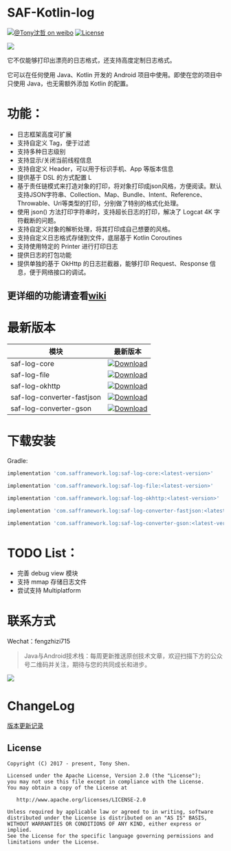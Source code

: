 # SAF-Kotlin-log

[![@Tony沈哲 on weibo](https://img.shields.io/badge/weibo-%40Tony%E6%B2%88%E5%93%B2-blue.svg)](http://www.weibo.com/fengzhizi715)
[![License](https://img.shields.io/badge/license-Apache%202-lightgrey.svg)](https://www.apache.org/licenses/LICENSE-2.0.html)

![](logo.JPG)

它不仅能够打印出漂亮的日志格式，还支持高度定制日志格式。

它可以在任何使用 Java、Kotlin 开发的 Android 项目中使用。即使在您的项目中只使用 Java，也无需额外添加 Kotlin 的配置。

# 功能：

* 日志框架高度可扩展
* 支持自定义 Tag，便于过滤
* 支持多种日志级别
* 支持显示/关闭当前线程信息
* 支持自定义 Header，可以用于标识手机、App 等版本信息
* 提供基于 DSL 的方式配置 L
* 基于责任链模式来打造对象的打印，将对象打印成json风格，方便阅读。默认支持JSON字符串、Collection、Map、Bundle、Intent、Reference、Throwable、Uri等类型的打印，分别做了特别的格式化处理。
* 使用 json() 方法打印字符串时，支持超长日志的打印，解决了 Logcat 4K 字符截断的问题。
* 支持自定义对象的解析处理，将其打印成自己想要的风格。
* 支持自定义日志格式存储到文件，底层基于 Kotlin Coroutines
* 支持使用特定的 Printer 进行打印日志
* 提供日志的打包功能
* 提供单独的基于 OkHttp 的日志拦截器，能够打印 Request、Response 信息，便于网络接口的调试。

## 更详细的功能请查看[wiki](https://github.com/fengzhizi715/SAF-Kotlin-log/wiki)

# 最新版本

模块|最新版本
---|:-------------:
saf-log-core|[ ![Download](https://api.bintray.com/packages/fengzhizi715/maven/saf-log-core/images/download.svg) ](https://bintray.com/fengzhizi715/maven/saf-log-core/_latestVersion)
saf-log-file|[ ![Download](https://api.bintray.com/packages/fengzhizi715/maven/saf-log-file/images/download.svg) ](https://bintray.com/fengzhizi715/maven/saf-log-file/_latestVersion)
saf-log-okhttp|[ ![Download](https://api.bintray.com/packages/fengzhizi715/maven/saf-log-okhttp/images/download.svg) ](https://bintray.com/fengzhizi715/maven/saf-log-okhttp/_latestVersion)
saf-log-converter-fastjson|[ ![Download](https://api.bintray.com/packages/fengzhizi715/maven/saf-log-converter-fastjson/images/download.svg) ](https://bintray.com/fengzhizi715/maven/saf-log-converter-fastjson/_latestVersion)
saf-log-converter-gson|[ ![Download](https://api.bintray.com/packages/fengzhizi715/maven/saf-log-converter-gson/images/download.svg) ](https://bintray.com/fengzhizi715/maven/saf-log-converter-gson/_latestVersion)

# 下载安装

Gradle:

```groovy
implementation 'com.safframework.log:saf-log-core:<latest-version>'
```

```groovy
implementation 'com.safframework.log:saf-log-file:<latest-version>'
```

```groovy
implementation 'com.safframework.log:saf-log-okhttp:<latest-version>'
```

```groovy
implementation 'com.safframework.log:saf-log-converter-fastjson:<latest-version>'
```

```groovy
implementation 'com.safframework.log:saf-log-converter-gson:<latest-version>'
```


# TODO List：

* 完善 debug view 模块
* 支持 mmap 存储日志文件
* 尝试支持 Multiplatform


联系方式
===

Wechat：fengzhizi715


> Java与Android技术栈：每周更新推送原创技术文章，欢迎扫描下方的公众号二维码并关注，期待与您的共同成长和进步。

![](https://github.com/fengzhizi715/NetDiscovery/blob/master/images/gzh.jpeg)


ChangeLog
===
[版本更新记录](CHANGELOG.md)

License
-------

    Copyright (C) 2017 - present, Tony Shen.

    Licensed under the Apache License, Version 2.0 (the "License");
    you may not use this file except in compliance with the License.
    You may obtain a copy of the License at

       http://www.apache.org/licenses/LICENSE-2.0

    Unless required by applicable law or agreed to in writing, software
    distributed under the License is distributed on an "AS IS" BASIS,
    WITHOUT WARRANTIES OR CONDITIONS OF ANY KIND, either express or implied.
    See the License for the specific language governing permissions and
    limitations under the License.
